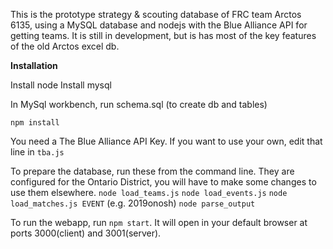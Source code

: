 This is the prototype strategy & scouting database of FRC team Arctos 6135, using a MySQL database and nodejs with the Blue Alliance API for getting teams. It is still in development, but is has most of the key features of the old Arctos excel db.

**Installation**  

Install node
Install mysql

In MySql workbench, run schema.sql (to create db and tables)

```npm install``` 

You need a The Blue Alliance API Key. If you want to use your own, edit that line in `tba.js`

To prepare the database, run these from the command line. They are configured for the Ontario District, you will have to make some changes to use them elsewhere. 
`node load_teams.js`
`node load_events.js`
`node load_matches.js EVENT` (e.g. 2019onosh)
`node parse_output`

To run the webapp, run `npm start`. It will open in your default browser at ports 3000(client) and 3001(server).